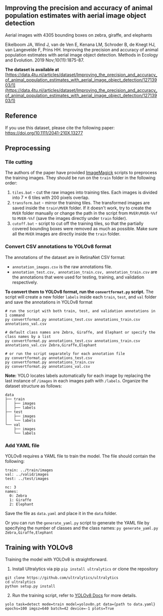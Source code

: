 ## Improving the precision and accuracy of animal population estimates with aerial image object detection

Aerial images with 4305 bounding boxes on zebra, giraffe, and elephants

Eikelboom JA, Wind J, van de Ven E, Kenana LM, Schroder B, de Knegt HJ, van Langevelde F, Prins HH. Improving the precision and accuracy of animal population estimates with aerial image object detection. Methods in Ecology and Evolution. 2019 Nov;10(11):1875-87.

**The dataset is available at** [https://data.4tu.nl/articles/dataset/Improving_the_precision_and_accuracy_of_animal_population_estimates_with_aerial_image_object_detection/12713903/1](https://data.4tu.nl/articles/dataset/Improving_the_precision_and_accuracy_of_animal_population_estimates_with_aerial_image_object_detection/12713903/1)

## Reference

If you use this dataset, please cite the following paper:
https://doi.org/10.1111/2041-210X.13277

## Preprocessing

### Tile cutting

The authors of the paper have provided [ImageMagick](https://imagemagick.org/script/download.php) scripts  to preprocess the training images. They should be run on the `train` folder in the following order:
1. `tiles.bat` - cut the raw images into training tiles. Each images is divided into $7 \times 6$ tiles with $200$ pixels overlap.
2. `transform.bat` - mirror the training tiles. The transformed images are saved inside the `train\MVER` folder. If it doesn't work, try to create the `MVER` folder manually or change the path in the script from `MVER\MVER-%%f` to `MVER-%%f` (save the images directly under `train` folder).
3. `cutoff.bat` - script to cut off the training tiles, so that the partially covered bounding boxes were removed as much as possible. Make sure all the `MVER` images are directly inside the `train` folder.

### Convert CSV annotations to YOLOv8 format

The annotations of the dataset are in RetinaNet CSV format:
- `annotation_images.csv` is the raw annotations file.
- `annotation_test.csv, annotation_train.csv, annotation_train.csv` are the annotations that were used for testing, training, and validation respectively.

**To convert them to YOLOv8 format, run the `convertformat.py` script.**
The script will create a new folder `labels` inside each `train`, `test`, and `val` folder and save the annotations in YOLOv8 format
```
# run the script with both train, test, and validation annotations in 1 command
py convertformat.py annotations_test.csv annotations_train.csv annotations_val.csv

# default class names are Zebra, Giraffe, and Elephant or specify the class names by a list
py convertformat.py annotations_test.csv annotations_train.csv annotations_val.csv Zebra,Giraffe,Elephant

# or run the script separately for each annotation file
py convertformat.py annotations_test.csv
py convertformat.py annotations_train.csv
py convertformat.py annotations_val.csv

```
**Note:** YOLO locates labels automatically for each image by replacing the last instance of `/images` in each images path with  `/labels`. Organize the dataset structure as follows:
```
data
├── train
│   ├── images
│   ├── labels
├── test
│   ├── images
│   └── labels
└── val
    ├── images
    └── labels
``` 
### Add YAML file
YOLOv8 requires a YAML file to train the model. The file should contain the following:
```
train: ../train/images
val: ../valid/images
test: ../test/images

nc: 3
names: 
  0: Zebra
  1: Giraffe
  2: Elephant
```
Save the file as `data.yaml` and place it in the `data` folder. 

Or you can run the `generate_yaml.py` script to generate the YAML file by specifying the number of classes and the class names:
```py generate_yaml.py Zebra,Giraffe,Elephant```

## Training with YOLOv8
Training the model with YOLOv8 is straightforward.
1. Install Ultralytics via pip
```pip install ultralytics```
or clone the repository
```
git clone https://github.com/ultralytics/ultralytics
cd ultralytics
python setup.py install
```
2. Run the training script, refer to [YOLOv8 Docs](https://docs.ultralytics.com/modes/train/) for more details.
```
yolo task=detect mode=train model=yolov8n.pt data={path to data.yaml} epochs=100 imgsz=640 batch=42 device=-1 plots=True
```


